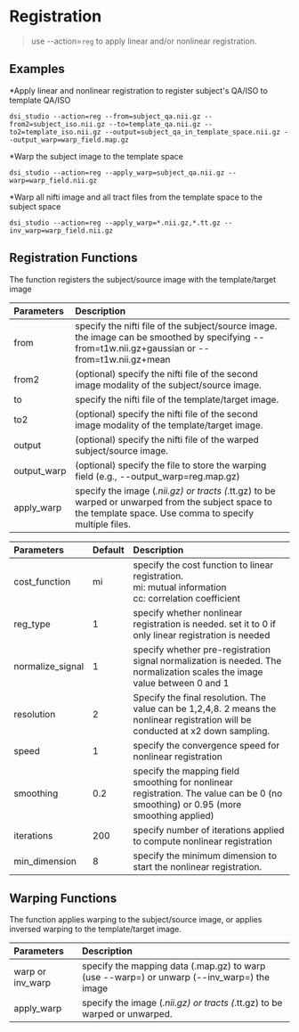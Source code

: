 # Registration

> use --action=`reg` to apply linear and/or nonlinear registration.

## Examples

*Apply linear and nonlinear registration to register subject's QA/ISO to template QA/ISO
```
dsi_studio --action=reg --from=subject_qa.nii.gz --from2=subject_iso.nii.gz --to=template_qa.nii.gz --to2=template_iso.nii.gz --output=subject_qa_in_template_space.nii.gz --output_warp=warp_field.map.gz
```

*Warp the subject image to the template space
```
dsi_studio --action=reg --apply_warp=subject_qa.nii.gz --warp=warp_field.nii.gz
```

*Warp all nifti image and all tract files from the template space to the subject space
```
dsi_studio --action=reg --apply_warp=*.nii.gz,*.tt.gz --inv_warp=warp_field.nii.gz
```

 
## Registration Functions

The function registers the subject/source image with the template/target image

| Parameters   |  Description                                                                 |
|:-----------------|:------------------------------------------------------------------------------|
| from | specify the nifti file of the subject/source image. <br> the image can be smoothed by specifying --from=t1w.nii.gz+gaussian or --from=t1w.nii.gz+mean |
| from2 | (optional) specify the nifti file of the second image modality of the subject/source image. |
| to | specify the nifti file of the template/target image.  |
| to2 | (optional) specify the nifti file of the second image modality of the template/target image. |
| output | (optional) specify the nifti file of the warped subject/source image. |
| output_warp | (optional) specify the file to store the warping field (e.g., --output_warp=reg.map.gz) | 
| apply_warp | specify the image (*.nii.gz) or tracts (*.tt.gz) to be warped or unwarped from the subject space to the template space. Use comma to specify multiple files.|


| Parameters |Default |  Description                                                                 |
|:--------|:----------|:----------|
| cost_function | mi | specify the cost function to linear registration. <br> mi: mutual information <br> cc: correlation coefficient |
| reg_type | 1 | specify whether nonlinear registration is needed. set it to 0 if only linear registration is needed |
| normalize_signal | 1 | specify whether pre-registration signal normalization is needed. The normalization scales the image value between 0 and 1 | 
| resolution | 2 | Specify the final resolution. The value can be 1,2,4,8. 2 means the nonlinear registration will be conducted at x2 down sampling. | 
| speed | 1 | specify the convergence speed for nonlinear registration |
| smoothing | 0.2 | specify the mapping field smoothing for nonlinear registration. The value can be 0 (no smoothing) or 0.95 (more smoothing applied) | 
| iterations | 200 | specify number of iterations applied to compute nonlinear registration |
| min_dimension | 8 | specify the minimum dimension to start the nonlinear registration. |

## Warping Functions

The function applies warping to the subject/source image, or applies inversed warping to the template/target image. 

| Parameters            |  Description                                                                 |
|:-----------------|:------------------------------------------------------------------------------|
| warp or inv_warp  | specify the mapping data (.map.gz) to warp (use --warp=) or unwarp (--inv_warp=) the image |
| apply_warp | specify the image (*.nii.gz) or tracts (*.tt.gz) to be warped or unwarped. |

